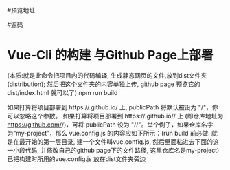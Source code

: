 #预览地址


#源码






# Vue-Cli 的构建 与Github Page上部署 
(本质:就是此命令把项目内的代码编译, 生成静态网页的文件,放到dist文件夹(distribution); 然后把这个文件夹的内容单独上传, github page 预览它的 dist/index.html 就可以了)
npm run build


如果打算将项目部署到 https://<USERNAME>.github.io/ 上, publicPath 将默认被设为 "/"，你可以忽略这个参数。
如果打算将项目部署到 https://<USERNAME>.github.io/<REPO>/ 上 (即仓库地址为 https://github.com/<USERNAME>/<REPO>)，可将 publicPath 设为 "/<REPO>/"。举个例子，如果仓库名字为“my-project”，那么 vue.config.js 的内容应如下所示：(run build 前必做:  就是在最开始的第一层目录, 建一个文件叫vue.config.js, 然后里面粘进去下面的这一小段代码, 并修改自己的github page下的文件路径, 这里仓库名是my-project)
已把构建时所用的vue.config.js 放在dist文件夹旁边